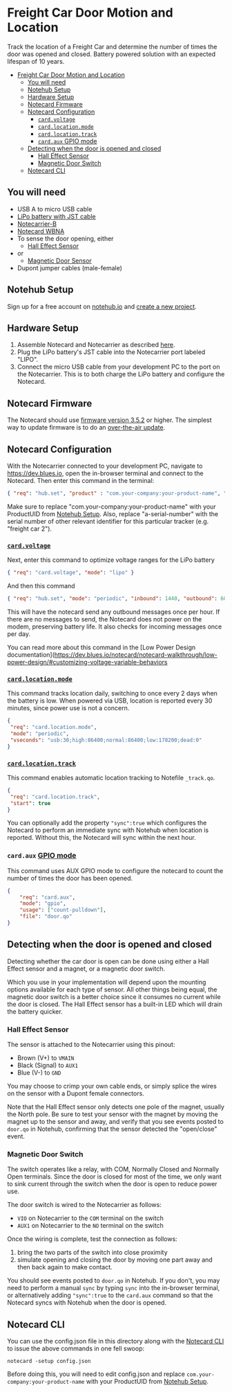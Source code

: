 # Freight Car Door Motion and Location

Track the location of a Freight Car and determine the number of times the door was opened and closed. Battery powered solution with an expected lifespan of 10 years.

- [Freight Car Door Motion and Location](#freight-car-door-motion-and-location)
  - [You will need](#you-will-need)
  - [Notehub Setup](#notehub-setup)
  - [Hardware Setup](#hardware-setup)
  - [Notecard Firmware](#notecard-firmware)
  - [Notecard Configuration](#notecard-configuration)
    - [`card.voltage`](#cardvoltage)
    - [`card.location.mode`](#cardlocationmode)
    - [`card.location.track`](#cardlocationtrack)
    - [`card.aux` GPIO mode](#cardaux-gpio-mode)
  - [Detecting when the door is opened and closed](#detecting-when-the-door-is-opened-and-closed)
    - [Hall Effect Sensor](#hall-effect-sensor)
    - [Magnetic Door Switch](#magnetic-door-switch)
  - [Notecard CLI](#notecard-cli)


## You will need

* USB A to micro USB cable
* [LiPo battery with JST cable](https://shop.blues.io/products/5-000-mah-lipo-battery)
* [Notecarrier-B](https://shop.blues.io/products/carr-b)
* [Notecard WBNA](https://shop.blues.io/collections/notecard/products/note-wbna-500)
* To sense the door opening, either
  * [Hall Effect Sensor](https://www.amazon.com/HiLetgo-NJK-5002C-Proximity-3-Wires-Normally/dp/B01MZYYCLH/)
* or
  * [Magnetic Door Sensor](https://www.amazon.com/Gufastore-Surface-Magnetic-Security-Adhesive/dp/B07F314V3Z)
* Dupont jumper cables (male-female)

## Notehub Setup

Sign up for a free account on [notehub.io](https://notehub.io) and [create a new project](https://dev.blues.io/quickstart/notecard-quickstart/notecard-and-notecarrier-pi/#set-up-notehub).

## Hardware Setup

1. Assemble Notecard and Notecarrier as described [here](https://dev.blues.io/quickstart/notecard-quickstart/notecard-and-notecarrier-b).
2. Plug the LiPo battery's JST cable into the Notecarrier port labeled "LIPO".
3. Connect the micro USB cable from your development PC to the port on the Notecarrier. This is to both charge the LiPo battery and configure the Notecard.

## Notecard Firmware

The Notecard should use [firmware version 3.5.2](https://dev.blues.io/notecard/notecard-firmware-updates/#v3-5-2-november-2nd-2022) or higher. The simplest way to update firmware is to do an [over-the-air update](https://dev.blues.io/notecard/notecard-firmware-updates/#ota-dfu-with-notehub).


## Notecard Configuration

With the Notecarrier connected to your development PC, navigate to https://dev.blues.io, open the in-browser terminal and connect to the Notecard. Then enter this command in the terminal:

```json
{ "req": "hub.set", "product" : "com.your-company:your-product-name", "sn": "a-serial-number" }
```

Make sure to replace "com.your-company:your-product-name" with your ProductUID from [Notehub Setup](#notehub-setup). Also, replace "a-serial-number" with the serial number of other relevant identifier for this particular tracker (e.g. "freight car 2").

### [`card.voltage`]()

Next, enter this command to optimize voltage ranges for the LiPo battery

```json
{ "req": "card.voltage", "mode": "lipo" }
```


And then this command

```json
{ "req": "hub.set", "mode": "periodic", "inbound": 1440, "outbound": 60 }
```

This will have the notecard send any outbound messages once per hour. If there are no messages to send, the Notecard does not power on the modem, preserving battery life. It also checks for incoming messages once per day.

You can read more about this command in the [Low Power Design documentation](https://dev.blues.io/notecard/notecard-walkthrough/low-power-design/#customizing-voltage-variable-behaviors


### [`card.location.mode`](https://dev.blues.io/reference/notecard-api/card-requests/#card-location-mode)

This command tracks location daily, switching to once every 2 days when the battery is low. When powered via USB, location is reported every 30 minutes, since power use is not a concern.

```json
{
 "req": "card.location.mode",
 "mode": "periodic",
 "vseconds": "usb:30;high:86400;normal:86400;low:178200;dead:0"
}
```

### [`card.location.track`](https://dev.blues.io/reference/notecard-api/card-requests/#card-location-track)

This command enables automatic location tracking to Notefile `_track.qo`.

```json
{
 "req": "card.location.track",
 "start": true
}
```

You can optionally add the property `"sync":true` which configures the Notecard to perform an immediate sync with Notehub when location is reported. Without this, the Notecard will sync within the next hour.

### `card.aux` [GPIO mode](https://dev.blues.io/notecard/notecard-walkthrough/advanced-notecard-configuration/#using-aux-gpio-mode)

This command uses AUX GPIO mode to configure the notecard to count the number of times the door has been opened.

```json
{
    "req": "card.aux",
    "mode": "gpio",
    "usage": ["count-pulldown"],
    "file": "door.qo"
}
```

## Detecting when the door is opened and closed

Detecting whether the car door is open can be done using either a Hall Effect sensor and a magnet, or a magnetic door switch.

Which you use in your implementation will depend upon the mounting options available for each type of sensor. All other things being equal, the magnetic door switch is a better choice since it consumes no current while the door is closed. The Hall Effect sensor has a built-in LED which will drain the battery quicker.


### Hall Effect Sensor

The sensor is attached to the Notecarrier using this pinout:

* Brown (V+) to `VMAIN`
* Black (Signal) to `AUX1`
* Blue (V-) to `GND`

You may choose to crimp your own cable ends, or simply splice the wires on the sensor with a Dupont female connectors.

Note that the Hall Effect sensor only detects one pole of the magnet, usually the North pole. Be sure to test your sensor with the magnet by moving the magnet up to the sensor and away, and verify that you see events posted to `door.qo` in Notehub, confirming that the sensor detected the "open/close" event.

### Magnetic Door Switch

The switch operates like a relay, with COM, Normally Closed and Normally Open terminals. Since the door is closed for most of the time, we only want to sink current through the switch when the door is open to reduce power use.

The door switch is wired to the Notecarrier as follows:

* `VIO` on Notecarrier to the `COM` terminal on the switch
* `AUX1` on Notecarrier to the `NO` terminal on the switch

Once the wiring is complete, test the connection as follows:

1. bring the two parts of the switch into close proximity
2. simulate opening and closing the door by moving one part away and then back again to make contact.

You should see events posted to `door.qo` in Notehub. If you don't, you may need to perform a manual `sync` by typing `sync` into the in-browser terminal, or alternatively adding `"sync":true` to the `card.aux` command so that the Notecard syncs with Notehub when the door is opened.

## Notecard CLI

You can use the config.json file in this directory along with the [Notecard CLI](https://dev.blues.io/tools-and-sdks/notecard-cli/) to issue the above commands in one fell swoop:

```
notecard -setup config.json
```

Before doing this, you will need to edit config.json and replace `com.your-company:your-product-name` with your ProductUID from [Notehub Setup](#notehub-setup).